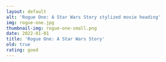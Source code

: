 ```yaml
---
layout: default
alt: 'Rogue One: A Star Wars Story stylized movie heading'
img: rogue-one.jpg
thumbnail-img: rogue-one-small.png
date: 2022-01-01
title: 'Rogue One: A Star Wars Story'
old: true
rating: good
---
```

